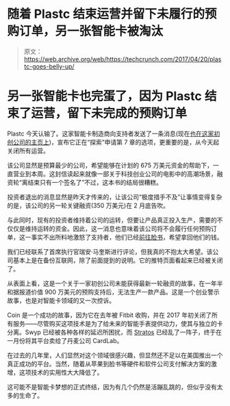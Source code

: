 # 随着 Plastc 结束运营并留下未履行的预购订单，另一张智能卡被淘汰 

> 原文：<https://web.archive.org/web/https://techcrunch.com/2017/04/20/plastc-goes-belly-up/>

# 另一张智能卡也完蛋了，因为 Plastc 结束了运营，留下未完成的预购订单

Plastc 今天认输了。这家智能卡制造商向支持者发送了一条消息(现在[也在这家初创公司的主页上](https://web.archive.org/web/20221025223538/https://plastc.com/))，宣布它正在“探索”申请第 7 章的选项，更重要的是，从今天起关闭所有运营。

该公司显然是预算最少的公司，希望能够在计划的 675 万美元资金的帮助下，一直营业到本周。这封信读起来就像一部关于科技创业公司的电影中的高潮场景，融资轮“离结束只有一个签名了”不过，这本书的结局很糟糕。

投资者退出的消息显然是昨天才传来的，让该公司“极度措手不及”让事情变得复杂的是，该公司的另一轮关键融资(350 万美元)在 2 月底告吹。

与此同时，现有的投资者维持着公司的运转，但要让产品真正投入生产，需要的不仅仅是维持运转的资金。因此，这一消息也意味着该公司将不会履行任何预购订单，这一事实不出所料地激怒了支持者，他们已经[前往脸书](https://web.archive.org/web/20221025223538/https://www.facebook.com/plastccardlawsuit/)，希望拿回他们的钱。

我们已经联系了首席执行官瑞安·马奎斯进行评论，但我真的不抱太大希望。该公司基本上是在备份互联网，除了前面提到的说明。它的推特页面看起来已经被关闭了。

从表面上看，这是一个关于一家初创公司未能获得最新一轮融资的故事，在一年半和据报道价值 900 万美元的预购支持后，无法生产一款产品。这是一个创业警示故事，也是对智能卡领域的又一次控诉。

Coin 是一个成功的故事，因为它在去年被 Fitbit 收购，并在 2017 年初关闭了所有服务——尽管购买这项技术是为了给未来的智能手表提供动力，使其与独立的卡分离。Swyp 已经被各种各样的延迟所困扰，而 [Stratos](https://web.archive.org/web/20221025223538/https://beta.techcrunch.com/2015/12/21/stratos-card-to-shut-down-just-six-months-after-launching/) 已经乱了一阵子，终于在一月份将其平台卖给了丹麦公司 CardLab。

在过去的几年里，人们显然对这个领域很感兴趣，但显然还不足以在美国推出一个真正成功的平台。当然，随着从苹果到脸书等硬件和软件公司支付解决方案的激增，这项技术的实用性大大降低了。

这可能不是智能卡梦想的正式终结，因为有几个仍然是活蹦乱跳的，但似乎没有太多的生命了。